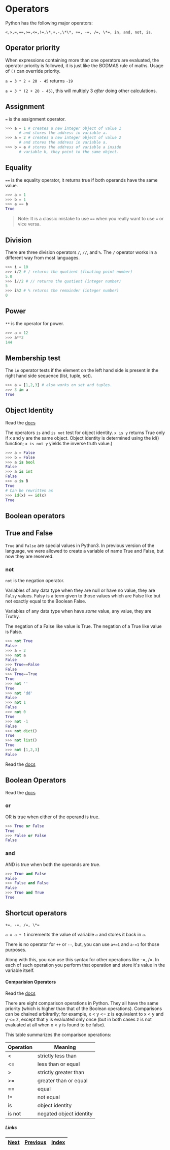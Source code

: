 # Operators

Python has the following major operators:

`<,>,=,==,>=,<=,!=,\*,+,-,\*\*, +=, -=, /=, \*=, in, and, not, is.`

## Operator priority
When expressions containing more than one operators are evaluated, the operator priority is followed, it is just like the BODMAS rule of maths. Usage of `()` can override priority. 

`a = 3 * 2 + 20 - 45` returns `-19`

`a = 3 * (2 + 20 - 45)`, this will multiply 3 _after_ doing other calculations.

## Assignment

`=` is the assignment operator. 

```python
>>> a = 1 # creates a new integer object of value 1
	  # and stores the address in variable a.
>>> a = 2 # creates a new integer object of value 2
	  # and stores the address in variable a.
>>> b = a # stores the address of variable a inside
 	  # variable b, they point to the same object.

```

## Equality
`==` is the equality operator, it returns true if both operands have the same value.

```python
>>> a = 1
>>> b = 1
>>> a == b
True
```

> Note: It is a classic mistake to use `==` when you really want to use `=` or vice versa. 

## Division

There are three division operators `/`, `//`, and `%`. The `/` operator works in a different way from most languages.

```python
>>> i = 10
>>> i/2 # / returns the quotient (floating point number)
5.0
>>> i//2 # // returns the quotient (integer number)
5
>>> i%2 # % returns the remainder (integer number)
0
```

## Power

`**` is the operator for power.

```python	
>>> a = 12
>>> a**2
144
```

## Membership test

The `in` operator tests if the element on the left hand side is present in the right hand side sequence (list, tuple, set).

```python
>>> a = [1,2,3] # also works on set and tuples.
>>> 3 in a
True
```

## Object Identity

Read the [docs](https://docs.python.org/3.6/reference/expressions.html#is)

The operators `is` and `is not` test for object identity. `x is y` returns True only if x and y are the same object. Object identity is determined using the id() function; `x is not y` yields the inverse truth value.)

```python
>>> a = False
>>> b = False
>>> a is bool
False
>>> a is int
False
>>> a is B
True
# Can be rewritten as
>>> id(x) == id(x)
True
```

## Boolean operators

## True and False
`True` and `False` are special values in Python3. In previous version of the language, we were allowed to create a variable of name True and False, but now they are reserved. 

### not

`not` is the negation operator.

Variables of any data type when they are null or have no value, they are `Falsy` values. Falsy is a term given to those values which are False like but not exactly equal to the Boolean False.

Variables of any data type when have _some_ value, any value, they are Truthy.

The negation of a False like value is True.
The negation of a True like value is False.

```python
>>> not True
False
>>> a = 2
>>> not a
False
>>> True==False
False
>>> True==True
True
>>> not ''
True
>>> not 'dd'
False
>>> not 1
False
>>> not 0
True
>>> not -1
False
>>> not dict()
True
>>> not list()
True
>>> not [1,2,3]
False
```

Read the [docs](http://docs.python.org/3/library/stdtypes.html#truth-value-testing)

## Boolean Operators

Read the [docs](http://docs.python.org/3/library/stdtypes.html#boolean-operations-and-or-not)

### or

OR is true when either of the operand is true.

```python
>>> True or False
True
>>> False or False
False
```


### and

AND is true when both the operands are true.

```python
>>> True and False
False
>>> False and False
False
>>> True and True
True
```


## Shortcut operators

`+=, -=, /=, \*=`

`a = a + 1` increments the value of variable `a` and stores it back in `a`.

There is no operator for `++` or `--`, but, you can use `a+=1` and `a-=1` for those purposes.

Along with this, you can use this syntax for other operations like -=, /=. In each of such operation you perform that operation and store it's value in the variable itself.

#### Comparision Operators

Read the [docs](https://docs.python.org/3/library/stdtypes.html#comparisons)

There are eight comparison operations in Python. They all have the same priority (which is higher than that of the Boolean operations). Comparisons can be chained arbitrarily; for example, x < y <= z is equivalent to x < y and y <= z, except that y is evaluated only once (but in both cases z is not evaluated at all when x < y is found to be false).

This table summarizes the comparison operations:

|Operation |	Meaning|
|------|------|
|< |	strictly less than|
|<= |	less than or equal|
|> 	|strictly greater than|
|>= |	greater than or equal|
|== |	equal|
|!= |	not equal|
|is |	object identity|
|is not |	negated object identity|

##### Links

|[Next](04-list-set-dict.md) | [Previous](03-01-understanding-variables.md) |  [Index](SUMMARY.md)
| ----| ----| ----| 
